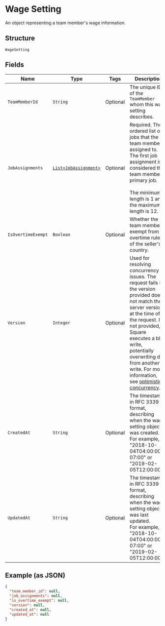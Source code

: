 
# Wage Setting

An object representing a team member's wage information.

## Structure

`WageSetting`

## Fields

| Name | Type | Tags | Description | Getter |
|  --- | --- | --- | --- | --- |
| `TeamMemberId` | `String` | Optional | The unique ID of the `TeamMember` whom this wage setting describes. | String getTeamMemberId() |
| `JobAssignments` | [`List<JobAssignment>`](../../doc/models/job-assignment.md) | Optional | Required. The ordered list of jobs that the team member is assigned to.<br>The first job assignment is considered the team member's primary job.<br><br>The minimum length is 1 and the maximum length is 12. | List<JobAssignment> getJobAssignments() |
| `IsOvertimeExempt` | `Boolean` | Optional | Whether the team member is exempt from the overtime rules of the seller's country. | Boolean getIsOvertimeExempt() |
| `Version` | `Integer` | Optional | Used for resolving concurrency issues. The request fails if the version<br>provided does not match the server version at the time of the request. If not provided,<br>Square executes a blind write, potentially overwriting data from another write. For more information,<br>see [optimistic concurrency](https://developer.squareup.com/docs/working-with-apis/optimistic-concurrency). | Integer getVersion() |
| `CreatedAt` | `String` | Optional | The timestamp, in RFC 3339 format, describing when the wage setting object was created.<br>For example, "2018-10-04T04:00:00-07:00" or "2019-02-05T12:00:00Z". | String getCreatedAt() |
| `UpdatedAt` | `String` | Optional | The timestamp, in RFC 3339 format, describing when the wage setting object was last updated.<br>For example, "2018-10-04T04:00:00-07:00" or "2019-02-05T12:00:00Z". | String getUpdatedAt() |

## Example (as JSON)

```json
{
  "team_member_id": null,
  "job_assignments": null,
  "is_overtime_exempt": null,
  "version": null,
  "created_at": null,
  "updated_at": null
}
```


